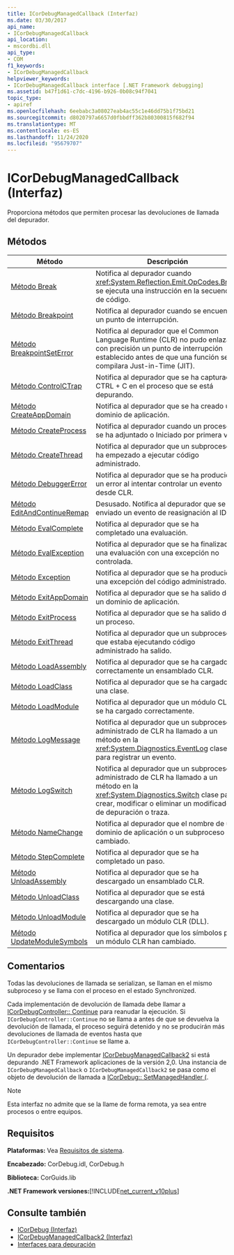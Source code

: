 ```yaml
---
title: ICorDebugManagedCallback (Interfaz)
ms.date: 03/30/2017
api_name:
- ICorDebugManagedCallback
api_location:
- mscordbi.dll
api_type:
- COM
f1_keywords:
- ICorDebugManagedCallback
helpviewer_keywords:
- ICorDebugManagedCallback interface [.NET Framework debugging]
ms.assetid: b47f1d61-c7dc-4196-b926-0b08c94f7041
topic_type:
- apiref
ms.openlocfilehash: 6eebabc3a08027eab4ac55c1e46dd75b1f75bd21
ms.sourcegitcommit: d8020797a6657d0fbbdff362b80300815f682f94
ms.translationtype: MT
ms.contentlocale: es-ES
ms.lasthandoff: 11/24/2020
ms.locfileid: "95679707"
---
```

# <a name="icordebugmanagedcallback-interface"></a>ICorDebugManagedCallback (Interfaz)

Proporciona métodos que permiten procesar las devoluciones de llamada del depurador.  
  
## <a name="methods"></a>Métodos  
  
|Método|Descripción|  
|------------|-----------------|  
|[Método Break](icordebugmanagedcallback-break-method.md)|Notifica al depurador cuando <xref:System.Reflection.Emit.OpCodes.Break> se ejecuta una instrucción en la secuencia de código.|  
|[Método Breakpoint](icordebugmanagedcallback-breakpoint-method.md)|Notifica al depurador cuando se encuentra un punto de interrupción.|  
|[Método BreakpointSetError](icordebugmanagedcallback-breakpointseterror-method.md)|Notifica al depurador que el Common Language Runtime (CLR) no pudo enlazar con precisión un punto de interrupción establecido antes de que una función se compilara Just-in-Time (JIT).|  
|[Método ControlCTrap](icordebugmanagedcallback-controlctrap-method.md)|Notifica al depurador que se ha capturado CTRL + C en el proceso que se está depurando.|  
|[Método CreateAppDomain](icordebugmanagedcallback-createappdomain-method.md)|Notifica al depurador que se ha creado un dominio de aplicación.|  
|[Método CreateProcess](icordebugmanagedcallback-createprocess-method.md)|Notifica al depurador cuando un proceso se ha adjuntado o Iniciado por primera vez.|  
|[Método CreateThread](icordebugmanagedcallback-createthread-method.md)|Notifica al depurador que un subproceso ha empezado a ejecutar código administrado.|  
|[Método DebuggerError](icordebugmanagedcallback-debuggererror-method.md)|Notifica al depurador que se ha producido un error al intentar controlar un evento desde CLR.|  
|[Método EditAndContinueRemap](icordebugmanagedcallback-editandcontinueremap-method.md)|Desusado. Notifica al depurador que se ha enviado un evento de reasignación al IDE.|  
|[Método EvalComplete](icordebugmanagedcallback-evalcomplete-method.md)|Notifica al depurador que se ha completado una evaluación.|  
|[Método EvalException](icordebugmanagedcallback-evalexception-method.md)|Notifica al depurador que se ha finalizado una evaluación con una excepción no controlada.|  
|[Método Exception](icordebugmanagedcallback-exception-method.md)|Notifica al depurador que se ha producido una excepción del código administrado.|  
|[Método ExitAppDomain](icordebugmanagedcallback-exitappdomain-method.md)|Notifica al depurador que se ha salido de un dominio de aplicación.|  
|[Método ExitProcess](icordebugmanagedcallback-exitprocess-method.md)|Notifica al depurador que se ha salido de un proceso.|  
|[Método ExitThread](icordebugmanagedcallback-exitthread-method.md)|Notifica al depurador que un subproceso que estaba ejecutando código administrado ha salido.|  
|[Método LoadAssembly](icordebugmanagedcallback-loadassembly-method.md)|Notifica al depurador que se ha cargado correctamente un ensamblado CLR.|  
|[Método LoadClass](icordebugmanagedcallback-loadclass-method.md)|Notifica al depurador que se ha cargado una clase.|  
|[Método LoadModule](icordebugmanagedcallback-loadmodule-method.md)|Notifica al depurador que un módulo CLR se ha cargado correctamente.|  
|[Método LogMessage](icordebugmanagedcallback-logmessage-method.md)|Notifica al depurador que un subproceso administrado de CLR ha llamado a un método en la <xref:System.Diagnostics.EventLog> clase para registrar un evento.|  
|[Método LogSwitch](icordebugmanagedcallback-logswitch-method.md)|Notifica al depurador que un subproceso administrado de CLR ha llamado a un método en la <xref:System.Diagnostics.Switch> clase para crear, modificar o eliminar un modificador de depuración o traza.|  
|[Método NameChange](icordebugmanagedcallback-namechange-method.md)|Notifica al depurador que el nombre de un dominio de aplicación o un subproceso ha cambiado.|  
|[Método StepComplete](icordebugmanagedcallback-stepcomplete-method.md)|Notifica al depurador que se ha completado un paso.|  
|[Método UnloadAssembly](icordebugmanagedcallback-unloadassembly-method.md)|Notifica al depurador que se ha descargado un ensamblado CLR.|  
|[Método UnloadClass](icordebugmanagedcallback-unloadclass-method.md)|Notifica al depurador que se está descargando una clase.|  
|[Método UnloadModule](icordebugmanagedcallback-unloadmodule-method.md)|Notifica al depurador que se ha descargado un módulo CLR (DLL).|  
|[Método UpdateModuleSymbols](icordebugmanagedcallback-updatemodulesymbols-method.md)|Notifica al depurador que los símbolos para un módulo CLR han cambiado.|  
  
## <a name="remarks"></a>Comentarios  

 Todas las devoluciones de llamada se serializan, se llaman en el mismo subproceso y se llama con el proceso en el estado Synchronized.  
  
 Cada implementación de devolución de llamada debe llamar a [ICorDebugController:: Continue](icordebugcontroller-continue-method.md) para reanudar la ejecución. Si `ICorDebugController::Continue` no se llama a antes de que se devuelva la devolución de llamada, el proceso seguirá detenido y no se producirán más devoluciones de llamada de eventos hasta que `ICorDebugController::Continue` se llame a.  
  
 Un depurador debe implementar [ICorDebugManagedCallback2](icordebugmanagedcallback2-interface.md) si está depurando .NET Framework aplicaciones de la versión 2,0. Una instancia de `ICorDebugManagedCallback` o `ICorDebugManagedCallback2` se pasa como el objeto de devolución de llamada a [ICorDebug:: SetManagedHandler (](icordebug-setmanagedhandler-method.md).  
  
> [!NOTE]
> Esta interfaz no admite que se la llame de forma remota, ya sea entre procesos o entre equipos.  
  
## <a name="requirements"></a>Requisitos  

 **Plataformas:** Vea [Requisitos de sistema](../../get-started/system-requirements.md).  
  
 **Encabezado:** CorDebug.idl, CorDebug.h  
  
 **Biblioteca:** CorGuids.lib  
  
 **.NET Framework versiones:**[!INCLUDE[net_current_v10plus](../../../../includes/net-current-v10plus-md.md)]  
  
## <a name="see-also"></a>Consulte también

- [ICorDebug (Interfaz)](icordebug-interface.md)
- [ICorDebugManagedCallback2 (Interfaz)](icordebugmanagedcallback2-interface.md)
- [Interfaces para depuración](debugging-interfaces.md)
